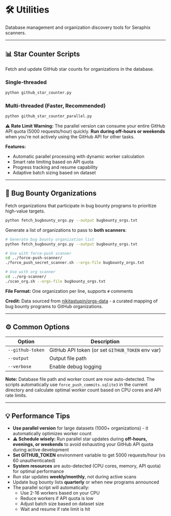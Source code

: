 # 🛠️ Utilities

Database management and organization discovery tools for Seraphix scanners.

---

## 📊 Star Counter Scripts

Fetch and update GitHub star counts for organizations in the database.

### Single-threaded
```bash
python github_star_counter.py
```

### Multi-threaded (Faster, Recommended)
```bash
python github_star_counter_parallel.py
```

⚠️ **Rate Limit Warning:** The parallel version can consume your entire GitHub API quota (5000 requests/hour) quickly. **Run during off-hours or weekends** when you're not actively using the GitHub API for other tasks.

**Features:** 
- Automatic parallel processing with dynamic worker calculation
- Smart rate limiting based on API quota
- Progress tracking and resume capability
- Adaptive batch sizing based on dataset

---

## 🎯 Bug Bounty Organizations

Fetch organizations that participate in bug bounty programs to prioritize high-value targets.

```bash
python fetch_bugbounty_orgs.py --output bugbounty_orgs.txt
```

Generate a list of organizations to pass to **both scanners**:

```bash
# Generate bug bounty organization list
python fetch_bugbounty_orgs.py --output bugbounty_orgs.txt

# Use with force-push scanner
cd ../force-push-scanner/
./force_push_secret_scanner.sh --orgs-file bugbounty_orgs.txt

# Use with org scanner
cd ../org-scanner/
./scan_org.sh --orgs-file bugbounty_orgs.txt
```

**File Format:** One organization per line, supports `#` comments

**Credit:** Data sourced from [nikitastupin/orgs-data](https://github.com/nikitastupin/orgs-data) - a curated mapping of bug bounty programs to GitHub organizations.

---

## ⚙️ Common Options

| Option | Description |
|--------|-------------|
| `--github-token` | GitHub API token (or set `GITHUB_TOKEN` env var) |
| `--output` | Output file path |
| `--verbose` | Enable debug logging |

**Note:** Database file path and worker count are now auto-detected. The scripts automatically use `force_push_commits.sqlite3` in the current directory and calculate optimal worker count based on CPU cores and API rate limits.

---

## 💡 Performance Tips

- **Use parallel version** for large datasets (1000+ organizations) - it automatically optimizes worker count
- **⚠️ Schedule wisely:** Run parallel star updates during **off-hours, evenings, or weekends** to avoid exhausting your GitHub API quota during active development
- **Set GITHUB_TOKEN** environment variable to get 5000 requests/hour (vs 60 unauthenticated)
- **System resources** are auto-detected (CPU cores, memory, API quota) for optimal performance
- Run star updates **weekly/monthly**, not during active scans
- Update bug bounty lists **quarterly** or when new programs announced
- The parallel script will automatically:
  - Use 2-16 workers based on your CPU
  - Reduce workers if API quota is low
  - Adjust batch size based on dataset size
  - Wait and resume if rate limit is hit